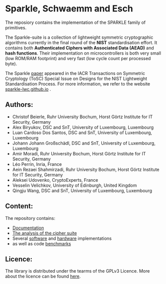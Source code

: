# Sparkle, Schwaemm and Esch

The reposiory contains the implementation of the SPARKLE family of primitives. 

The Sparkle-suite is a collection of lightweight symmetric cryptographic algorithms currently in the final round of the **NIST** standardisation effort. It contains both **Authenticated Ciphers with Associated Data (AEAD)** and **hash functions**. Their implementation on microcontrollers is both very small (low ROM/RAM footprint) and very fast (low cycle count per processed byte). 

The Sparkle [paper](https://tosc.iacr.org/index.php/ToSC/article/view/8627/8193) appeared in the IACR Transactions on Symmetric Cryptology (ToSC) Special Issue on Designs for the NIST Lightweight Standardisation Process. For more information, we refer to the website [sparkle-lwc.github.io](https://sparkle-lwc.github.io/) .


## Authors: 
- Christof Beierle, Ruhr University Bochum, Horst Görtz Institute for IT Security, Germany
- Alex Biryukov, DSC and SnT, University of Luxembourg, Luxembourg
- Luan Cardoso Dos Santos, DSC and SnT, University of Luxembourg, Luxembourg
- Johann Johann Großschädl, DSC and SnT, University of Luxembourg, Luxembourg
- Amir Moradi, Ruhr University Bochum, Horst Görtz Institute for IT Security, Germany
- Léo Perrin, Inria, France
- Aein Rezaei Shahmirzadi, Ruhr University Bochum, Horst Görtz Institute for IT Security, Germany
- Aleksei Udovenko, CryptoExperts, France
- Vesselin Velichkov, University of Edinburgh, United Kingdom
- Qingju Wang, DSC and SnT, University of Luxembourg, Luxembourg

## Content: 
The repository contains: 
- [Documentation](documentation)
- [The analysis of the cipher suite](analysis)
- Several [software](software) and [hardware](hardware) implementations 
- as well as code [benchmarks](benchmarks)

## Licence: 
The library is distributed under the tearms of the GPLv3 Licence. More about the licence can be found [here](https://www.gnu.org/licenses/gpl-3.0.fr.html). 

